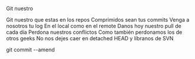 Git nuestro 


Git nuestro que estas en los repos 
Comprimidos sean tus commits 
Venga a nosotros tu log 
En el local como en el remote 
Danos hoy nuestro pull de cada día 
Perdona nuestros conflictos 
Como también perdonamos los de otros geeks 
No nos dejes caer en detached HEAD 
y líbranos de SVN 


git commit --amend
